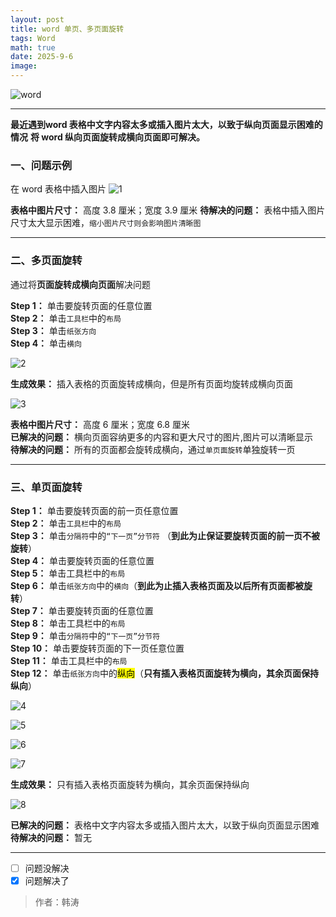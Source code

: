 ```yaml
---
layout: post
title: word 单页、多页面旋转
tags: Word
math: true
date: 2025-9-6
image:
---
```

![word](https://github.com/ht894419944/ht894419944.github.io/raw/master/_posts/image/2025-9-6-Word/word.jpg)

***

**最近遇到word 表格中文字内容太多或插入图片太大，以致于纵向页面显示困难的情况**
**将 word 纵向页面旋转成横向页面即可解决。**

### 一、问题示例
在 word 表格中插入图片
![1](https://github.com/ht894419944/ht894419944.github.io/raw/master/_posts/image/2025-9-6-Word/1.png)

**表格中图片尺寸：** 高度 3.8 厘米；宽度 3.9 厘米
**待解决的问题：** 表格中插入图片尺寸太大显示困难，```缩小图片尺寸则会影响图片清晰图```

---

### 二、多页面旋转

通过将**页面旋转成横向页面**解决问题

**Step 1：** 单击要旋转页面的任意位置  
**Step 2：** 单击```工具栏```中的```布局```  
**Step 3：** 单击```纸张方向```  
**Step 4：** 单击```横向```

![2](https://github.com/ht894419944/ht894419944.github.io/raw/master/_posts/image/2025-9-6-Word/2.png)

**生成效果：** 插入表格的页面旋转成横向，但是所有页面均旋转成横向页面

![3](https://github.com/ht894419944/ht894419944.github.io/raw/master/_posts/image/2025-9-6-Word/3.png)

**表格中图片尺寸：** 高度 6 厘米；宽度 6.8 厘米  
**已解决的问题：** 横向页面容纳更多的内容和更大尺寸的图片,图片可以清晰显示  
**待解决的问题：** 所有的页面都会旋转成横向，通过```单页面旋转```单独旋转一页

---

### 三、单页面旋转
**Step 1：** 单击要旋转页面的前一页任意位置  
**Step 2：** 单击```工具栏```中的```布局```  
**Step 3：** 单击```分隔符```中的```“下一页”分节符``` （**到此为止保证要旋转页面的前一页不被旋转**）  
**Step 4：** 单击要旋转页面的任意位置  
**Step 5：** 单击工具栏中的```布局```  
**Step 6：** 单击```纸张方向```中的```横向```（**到此为止插入表格页面及以后所有页面都被旋转**）  
**Step 7：** 单击要旋转页面的任意位置  
**Step 8：** 单击工具栏中的```布局```  
**Step 9：** 单击```分隔符```中的```“下一页”分节符```  
**Step 10：** 单击要旋转页面的下一页任意位置  
**Step 11：** 单击工具栏中的```布局```  
**Step 12：** 单击`纸张方向`中的<mark>纵向</mark>（**只有插入表格页面旋转为横向，其余页面保持纵向**）

![4](https://github.com/ht894419944/ht894419944.github.io/raw/master/_posts/image/2025-9-6-Word/4.png)

![5](https://github.com/ht894419944/ht894419944.github.io/raw/master/_posts/image/2025-9-6-Word/5.png)

![6](https://github.com/ht894419944/ht894419944.github.io/raw/master/_posts/image/2025-9-6-Word/6.png)

![7](https://github.com/ht894419944/ht894419944.github.io/raw/master/_posts/image/2025-9-6-Word/7.png)

**生成效果：** 只有插入表格页面旋转为横向，其余页面保持纵向

![8](https://github.com/ht894419944/ht894419944.github.io/raw/master/_posts/image/2025-9-6-Word/8.png)

**已解决的问题：** 表格中文字内容太多或插入图片太大，以致于纵向页面显示困难  
**待解决的问题：** 暂无

---

- [ ] 问题没解决
- [x] 问题解决了

>作者：韩涛